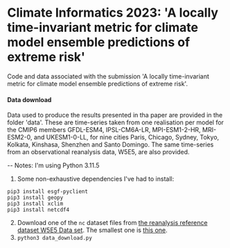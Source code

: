 # Climate Informatics 2023: 'A locally time-invariant metric for climate model ensemble predictions of extreme risk'

Code and data associated with the submission 'A locally time-invariant metric for climate model ensemble predictions of extreme risk'.

#### Data download

Data used to produce the results presented in tha paper are provided in the folder 'data'. These are time-series taken from one realisation per model for the CMIP6 members GFDL-ESM4, IPSL-CM6A-LR, MPI-ESM1-2-HR, MRI-ESM2-0, and UKESM1-0-LL, for nine cities Paris, Chicago, Sydney, Tokyo, Kolkata, Kinshasa, Shenzhen and Santo Domingo. The same time-series from an observational reanalysis data, W5E5, are also provided.

-- Notes:
I'm using Python 3.11.5

1. Some non-exhaustive dependencies I've had to install:
```
pip3 install esgf-pyclient
pip3 install geopy
pip3 install xclim
pip3 install netcdf4
```
2. Download one of the `nc` dataset files from [the reanalysis reference dataset W5E5 Data set](https://data.isimip.org/datasets/96369b63-4fbf-4b90-8b58-79e5f50a385a/). The smallest one is [this one](https://files.isimip.org/ISIMIP3a/SecondaryInputData/climate/atmosphere/obsclim/global/daily/historical/W5E5v2.0/tas_W5E5v2.0_19790101-19801231.nc).
3. `python3 data_download.py`

